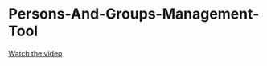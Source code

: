 # Persons-And-Groups-Management-Tool

[Watch the video](https://www.youtube.com/watch?v=7eXWJ1sEpbA)
